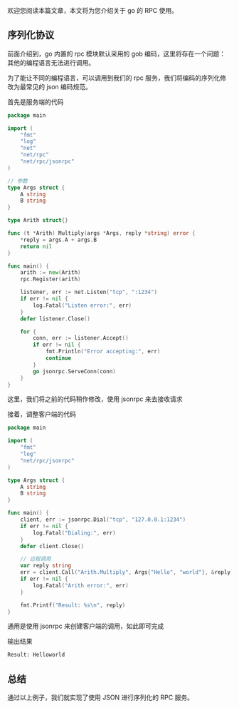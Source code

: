 欢迎您阅读本篇文章，本文将为您介绍关于 go 的 RPC 使用。

## 序列化协议

前面介绍到，go 内置的 rpc 模块默认采用的 gob 编码，这里将存在一个问题：其他的编程语言无法进行调用。

为了能让不同的编程语言，可以调用到我们的 rpc 服务，我们将编码的序列化修改为最常见的 json 编码规范。

首先是服务端的代码

```go
package main

import (
	"fmt"
	"log"
	"net"
	"net/rpc"
	"net/rpc/jsonrpc"
)

// 参数
type Args struct {
	A string
	B string
}

type Arith struct{}

func (t *Arith) Multiply(args *Args, reply *string) error {
	*reply = args.A + args.B
	return nil
}

func main() {
	arith := new(Arith)
	rpc.Register(arith)

	listener, err := net.Listen("tcp", ":1234")
	if err != nil {
		log.Fatal("Listen error:", err)
	}
	defer listener.Close()

	for {
		conn, err := listener.Accept()
		if err != nil {
			fmt.Println("Error accepting:", err)
			continue
		}
		go jsonrpc.ServeConn(conn)
	}
}

```
这里，我们将之前的代码稍作修改，使用 jsonrpc 来去接收请求

接着，调整客户端的代码

```go
package main

import (
	"fmt"
	"log"
	"net/rpc/jsonrpc"
)

type Args struct {
	A string
	B string
}

func main() {
	client, err := jsonrpc.Dial("tcp", "127.0.0.1:1234")
	if err != nil {
		log.Fatal("Dialing:", err)
	}
	defer client.Close()

	// 远程调用
	var reply string
	err = client.Call("Arith.Multiply", Args{"Hello", "world"}, &reply)
	if err != nil {
		log.Fatal("Arith error:", err)
	}

	fmt.Printf("Result: %s\n", reply)
}

```

通用是使用 jsonrpc 来创建客户端的调用，如此即可完成

输出结果

```sh
Result: Helloworld
```

## 总结

通过以上例子，我们就实现了使用 JSON 进行序列化的 RPC 服务。
